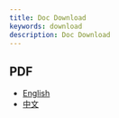 ```yaml
---
title: Doc Download
keywords: download
description: Doc Download
---
```


## PDF

* [English](/pdf/dromara_soul_docs_en.pdf)
* [中文](/pdf/dromara_soul_docs_zh.pdf)
